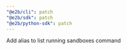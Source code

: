 ```yaml
---
"@e2b/cli": patch
"@e2b/sdk": patch
"@e2b/python-sdk": patch
---
```


Add alias to list running sandboxes command
